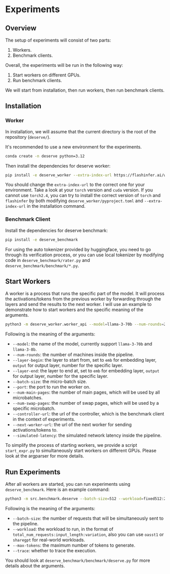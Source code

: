# Experiments

## Overview

The setup of experiments will consist of two parts: 
1. Workers. 
2. Benchmark clients. 

Overall, the experiments will be run in the following way:
1. Start workers on different GPUs. 
2. Run benchmark clients.

We will start from installation, then run workers, then run benchmark clients.

## Installation

### Worker

In installation, we will assume that the current directory is the root of the repository (`deserve/`).

It's recommended to use a new environment for the experiments. 

```bash
conda create -n deserve python=3.12
```

Then install the dependencies for deserve worker:

```bash
pip install -e deserve_worker --extra-index-url https://flashinfer.ai/whl/cu124/torch2.4/
```

You should change the `extra-index-url` to the correct one for your environment. Take a look at your `torch` version and `cuda` version.
If you cannot use `torch2.4`, you can try to install the correct version of `torch` and `flashinfer` by both modifying `deserve_worker/pyproject.toml` and `--extra-index-url` in the installation command.

### Benchmark Client

Install the dependencies for deserve benchmark:

```bash
pip install -e deserve_benchmark
```

For using the auto tokenizer provided by huggingface, you need to go through its verification process, or you can use local tokenizer by modifying code in `deserve_benchmark/rater.py` and `deserve_benchmark/benchmark/*.py`.

## Start Workers

A worker is a process that runs the specific part of the model. 
It will process the activations/tokens from the previous worker by forwarding through the layers and send the results to the next worker.
I will use an example to demonstrate how to start workers and the specific meaning of the arguments.

```bash
python3 -m deserve_worker.worker_api --model=llama-3-70b --num-rounds=2 --layer-begin=40 --layer-end=output --batch-size=128 --port=8081 --num-main-pages=9000 --num-swap-pages=0 --controller-url=http://localhost:19000 --next-worker-url=http://localhost:8080 --simulated-latency=0.0 --prefill-first-aggregate --buddy-height=16
```

Following is the meaning of the arguments:

- `--model`: the name of the model, currently support `llama-3-70b` and `llama-3-8b`.
- `--num-rounds`: the number of machines inside the pipeline. 
- `--layer-begin`: the layer to start from, set to `emb` for embedding layer, `output` for output layer, number for the specific layer.
- `--layer-end`: the layer to end at, set to `emb` for embedding layer, `output` for output layer, number for the specific layer.
- `--batch-size`: the micro-batch size.
- `--port`: the port to run the worker on.
- `--num-main-pages`: the number of main pages, which will be used by all microbatches.
- `--num-swap-pages`: the number of swap pages, which will be used by a specific microbatch.
- `--controller-url`: the url of the controller, which is the benchmark client in the context of experiments.
- `--next-worker-url`: the url of the next worker for sending activations/tokens to.
- `--simulated-latency`: the simulated network latency inside the pipeline.

To simplify the process of starting workers, we provide a script `start_expr.py` to simultaneously start workers on different GPUs. Please look at the argparser for more details.

## Run Experiments

After all workers are started, you can run experiments using `deserve_benchmark`. Here is an example command:

```bash
python3 -m src.benchmark.deserve --batch-size=512 --workload=fixed512:256:0 --max-tokens=256 --trace
```

Following is the meaning of the arguments:  

- `--batch-size`: the number of requests that will be simultaneously sent to the pipeline.
- `--workload`: the workload to run, in the format of `total_num_requests:input_length:variation`, also you can use `oasst1` or `sharegpt` for real-world workloads.
- `--max-tokens`: the maximum number of tokens to generate.
- `--trace`: whether to trace the execution.

You should look at `deserve_benchmark/benchmark/deserve.py` for more details about the arguments.
